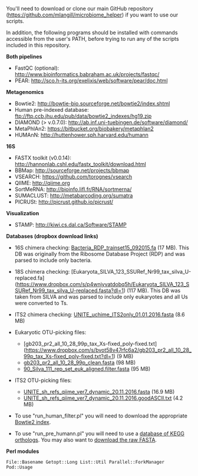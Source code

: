 You'll need to download or clone our main GitHub repository (https://github.com/mlangill/microbiome_helper) if you want to use our scripts.

In addition, the following programs should be installed with commands accessible from the user's PATH, before trying to run any of the scripts included in this repository.

**Both pipelines**
* FastQC (optional): http://www.bioinformatics.babraham.ac.uk/projects/fastqc/
* PEAR: http://sco.h-its.org/exelixis/web/software/pear/doc.html
 
**Metagenomics**
* Bowtie2: http://bowtie-bio.sourceforge.net/bowtie2/index.shtml
* Human pre-indexed database: ftp://ftp.ccb.jhu.edu/pub/data/bowtie2_indexes/hg19.zip
* DIAMOND (> v.0.7.0): http://ab.inf.uni-tuebingen.de/software/diamond/
* MetaPhlAn2: https://bitbucket.org/biobakery/metaphlan2
* HUMAnN: http://huttenhower.sph.harvard.edu/humann

**16S**
* FASTX toolkit (v0.0.14): http://hannonlab.cshl.edu/fastx_toolkit/download.html
* BBMap: http://sourceforge.net/projects/bbmap 
* VSEARCH: https://github.com/torognes/vsearch
* QIIME: http://qiime.org
* SortMeRNA: http://bioinfo.lifl.fr/RNA/sortmerna/
* SUMACLUST: http://metabarcoding.org/sumatra
* PICRUSt: http://picrust.github.io/picrust/

**Visualization**
* STAMP: http://kiwi.cs.dal.ca/Software/STAMP


**Databases (dropbox download links)**
* 16S chimera checking: [Bacteria_RDP_trainset15_092015.fa](https://www.dropbox.com/s/r290fbzgi216kja/Bacteria_RDP_trainset15_092015.fa?dl=1) (17 MB). This DB was originally from the Ribosome Database Project (RDP) and was parsed to include only bacteria.   
* 18S chimera checking: [Eukaryota_SILVA_123_SSURef_Nr99_tax_silva_U-replaced.fa] (https://www.dropbox.com/s/p4wnjyvatdobq5h/Eukaryota_SILVA_123_SSURef_Nr99_tax_silva_U-replaced.fasta?dl=1) (117 MB). This DB was taken from SILVA and was parsed to include only eukaryotes and all Us were converted to Ts.
* ITS2 chimera checking: [UNITE_uchime_ITS2only_01.01.2016.fasta](https://www.dropbox.com/s/nraevyc2fjyd7bv/UNITE_uchime_ITS2only_01.01.2016.fasta?dl=1) (8.6 MB) 
* Eukaryotic OTU-picking files:
   * [gb203_pr2_all_10_28_99p_tax_Xs-fixed_poly-fixed.txt] (https://www.dropbox.com/s/bvot58v47rfc6a2/gb203_pr2_all_10_28_99p_tax_Xs-fixed_poly-fixed.txt?dl=1) (9 MB)
   * [gb203_pr2_all_10_28_99p_clean.fasta](https://www.dropbox.com/s/m1i6cdyj2hwgs2e/gb203_pr2_all_10_28_99p_clean.fasta?dl=1) (98 MB)
   * [90_Silva_111_rep_set_euk_aligned.filter.fasta](https://www.dropbox.com/s/z104yn84rgsltip/90_Silva_111_rep_set_euk_aligned.filter.fasta?dl=1) (95 MB)
  
* ITS2 OTU-picking files:
   * [UNITE_sh_refs_qiime_ver7_dynamic_20.11.2016.fasta](https://www.dropbox.com/s/pqa6kbxa8ojb75b/UNITE_sh_refs_qiime_ver7_dynamic_20.11.2016.fasta?dl=1) (16.9 MB)
   * [UNITE_sh_refs_qiime_ver7_dynamic_20.11.2016.goodASCII.txt](https://www.dropbox.com/s/9ya2smevrf0zdhz/UNITE_sh_refs_qiime_ver7_dynamic_20.11.2016.goodASCII.txt?dl=1) (4.2 MB)
  
* To use "run_human_filter.pl" you will need to download the appropriate [Bowtie2 index](http://bowtie-bio.sourceforge.net/bowtie2/index.shtml). 
  
* To use "run_pre_humann.pl" you will need to use a [database of KEGG orthologs](https://www.dropbox.com/s/hzduqabilbrqr36/kegg.reduced.dmnd?dl=1). You may also want to [download the raw FASTA](https://www.dropbox.com/s/8mw2kqg1xjv7lwf/kegg.reduced.fasta.tar.bz2?dl=1). 

**Perl modules** 

    File::Basename Getopt::Long List::Util Parallel::ForkManager Pod::Usage
